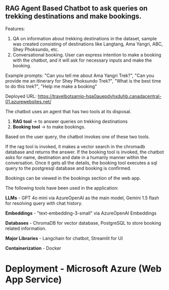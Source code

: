 ## RAG Agent Based Chatbot to ask queries on trekking destinations and make bookings.

Features:
1) QA on information about trekking destinations in the dataset, sample was created consisting of destinations like Langtang, Ama Yangri, ABC, Shey Phoksundo, etc.
2) Conversational booking. User can express intention to make a booking with the chatbot, and it will ask for necessary inputs and make the booking.

Example prompts: "Can you tell me about Ama Yangri Trek?", "Can you provide me an itinerary for Shey Phoksundo Trek?", "What is the best time to do this trek?", "Help me make a booking"
   
Deployed URL: https://travelbotsamip-hqa0auepdvhxduhb.canadacentral-01.azurewebsites.net/

The chatbot uses an agent that has two tools at its disposal.
1) **RAG tool** -> to answer queries on trekking destinations
2) **Booking tool** -> to make bookings.

Based on the user query, the chatbot invokes one of these two tools. 

If the rag tool is invoked, it makes a vector search in the chromadb database and returns the answer. If the booking tool is invoked, the chatbot asks for name, destination and date in a humanly manner within the conversation. Once it gets all the details, the booking tool executes a sql query to the postgresql database and booking is confirmed. 

Bookings can be viewed in the bookings section of the web app.

The following tools have been used in the application:

**LLMs**  - GPT 4o mini via AzureOpenAI as the main model, Gemini 1.5 flash for resolving query with chat history.

**Embeddings** - "text-embedding-3-small" via AzureOpenAI Embeddings

**Databases** - ChromaDB for vector database, PostgreSQL to store booking related information.

**Major Libraries** - Langchain for chatbot, Streamlit for UI

**Containerization** - Docker

# Deployment - Microsoft Azure (Web App Service)

